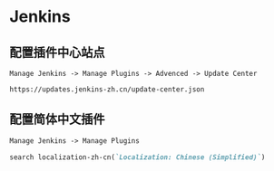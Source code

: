 # Jenkins

## 配置插件中心站点

```
Manage Jenkins -> Manage Plugins -> Advenced -> Update Center

https://updates.jenkins-zh.cn/update-center.json

```

## 配置简体中文插件

```markdown
Manage Jenkins -> Manage Plugins

search localization-zh-cn(`Localization: Chinese (Simplified)`)

```
